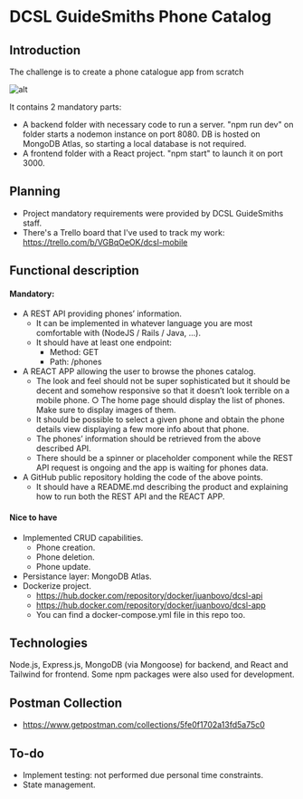 # DCSL GuideSmiths Phone Catalog

## Introduction
The challenge is to create a phone catalogue app from scratch

![alt](https://c.tenor.com/7FvMpzjFTyAAAAAC/smartphone-cat.gif "Your new mobile phone")

It contains 2 mandatory parts:
- A backend folder with necessary code to run a server. "npm run dev" on folder starts a nodemon instance on port 8080. DB is hosted on MongoDB Atlas, so starting a local database is not required.
- A frontend folder with a React project. "npm start" to launch it on port 3000.

## Planning
- Project mandatory requirements were provided by DCSL GuideSmiths staff.
- There's a Trello board that I've used to track my work: https://trello.com/b/VGBqOeOK/dcsl-mobile

## Functional description
#### Mandatory:
- A REST API providing phones’ information.
    * It can be implemented in whatever language you are most comfortable with (NodeJS / Rails / Java, ...).
    * It should have at least one endpoint:
        - Method: GET
        - Path: /phones
- A REACT APP allowing the user to browse the phones catalog.
    * The look and feel should not be super sophisticated but it should be decent and somehow responsive so that it doesn’t look terrible on a mobile phone. ○ The home page should display the list of phones. Make sure to display images of them.
    * It should be possible to select a given phone and obtain the phone details view displaying a few more info about that phone.
    * The phones’ information should be retrieved from the above described API.
    * There should be a spinner or placeholder component while the REST API request is ongoing and the app is waiting for phones data.
- A GitHub public repository holding the code of the above points. 
    * It should have a README.md describing the product and explaining how to run both the REST API and the REACT APP.

#### Nice to have
- Implemented CRUD capabilities.
    * Phone creation.
    * Phone deletion.
    * Phone update.
- Persistance layer: MongoDB Atlas.
- Dockerize project.
    * https://hub.docker.com/repository/docker/juanbovo/dcsl-api
    * https://hub.docker.com/repository/docker/juanbovo/dcsl-app
    * You can find a docker-compose.yml file in this repo too.

## Technologies
Node.js, Express.js, MongoDB (via Mongoose) for backend, and React and Tailwind for frontend. Some npm packages were also used for development.

## Postman Collection
- https://www.getpostman.com/collections/5fe0f1702a13fd5a75c0

## To-do
- Implement testing: not performed due personal time constraints.
- State management.
